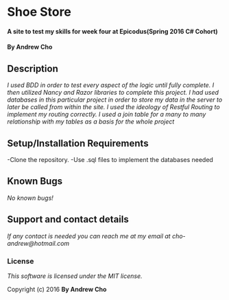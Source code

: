 # Shoe Store

#### A site to test my skills for week four at Epicodus(Spring 2016 C# Cohort)

#### By Andrew Cho

## Description

_I used BDD in order to test every aspect of the logic until fully complete. I then utilized Nancy and Razor libraries to complete this project. I had used databases in this particular project in order to store my data in the server to later be called from within the site. I used the ideology of Restful Routing to implement my routing correctly. I used a join table for a many to many relationship with my tables as a basis for the whole project_


## Setup/Installation Requirements
-Clone the repository.
-Use .sql files to implement the databases needed

## Known Bugs
_No known bugs!_

## Support and contact details
_If any contact is needed you can reach me at my email at cho-andrew@hotmail.com_

### License

*This software is licensed under the MIT license.*

Copyright (c) 2016 **By Andrew Cho**
